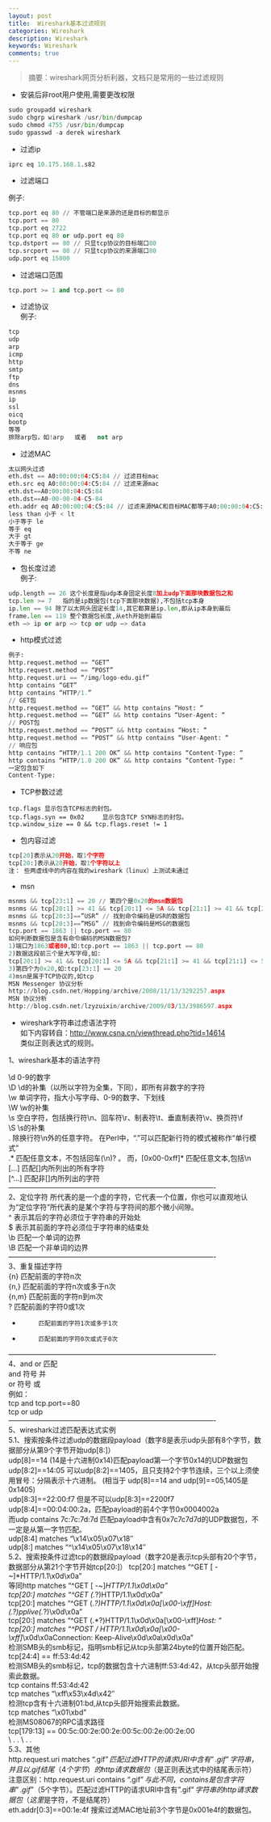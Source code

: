 ```yaml
---
layout: post
title:  Wireshark基本过滤规则
categories: Wireshark
description: Wireshark
keywords: Wireshark
comments: true
---
```


> 摘要：wireshark网页分析利器，文档只是常用的一些过滤规则

- 安装后非root用户使用,需要更改权限
```python
sudo groupadd wireshark
sudo chgrp wireshark /usr/bin/dumpcap
sudo chmod 4755 /usr/bin/dumpcap
sudo gpasswd -a derek wireshark
```

- 过滤ip  
````python
iprc eq 10.175.168.1.s82
````
- 过滤端口  

例子:  
```python
tcp.port eq 80 // 不管端口是来源的还是目标的都显示
tcp.port == 80
tcp.port eq 2722
tcp.port eq 80 or udp.port eq 80
tcp.dstport == 80 // 只显tcp协议的目标端口80
tcp.srcport == 80 // 只显tcp协议的来源端口80
udp.port eq 15000
```

- 过滤端口范围  

```python
tcp.port >= 1 and tcp.port <= 80
```

- 过滤协议  
例子:  
```python
tcp  
udp  
arp  
icmp  
http  
smtp  
ftp  
dns  
msnms  
ip  
ssl  
oicq  
bootp  
等等  
排除arp包，如!arp   或者   not arp
```


- 过滤MAC  
```python
太以网头过滤  
eth.dst == A0:00:00:04:C5:84 // 过滤目标mac  
eth.src eq A0:00:00:04:C5:84 // 过滤来源mac  
eth.dst==A0:00:00:04:C5:84  
eth.dst==A0-00-00-04-C5-84  
eth.addr eq A0:00:00:04:C5:84 // 过滤来源MAC和目标MAC都等于A0:00:00:04:C5:84的  
less than 小于 < lt   
小于等于 le  
等于 eq  
大于 gt  
大于等于 ge  
不等 ne
```  
- 包长度过滤  
    例子:  
````python
udp.length == 26 这个长度是指udp本身固定长度8加上udp下面那块数据包之和  
tcp.len >= 7   指的是ip数据包(tcp下面那块数据),不包括tcp本身  
ip.len == 94 除了以太网头固定长度14,其它都算是ip.len,即从ip本身到最后  
frame.len == 119 整个数据包长度,从eth开始到最后   
eth —> ip or arp —> tcp or udp —> data  
````

- http模式过滤  

```python
例子:  
http.request.method == “GET”  
http.request.method == “POST”  
http.request.uri == “/img/logo-edu.gif”  
http contains “GET”  
http contains “HTTP/1.”  
// GET包  
http.request.method == “GET” && http contains “Host: “  
http.request.method == “GET” && http contains “User-Agent: “  
// POST包  
http.request.method == “POST” && http contains “Host: “  
http.request.method == “POST” && http contains “User-Agent: “  
// 响应包  
http contains “HTTP/1.1 200 OK” && http contains “Content-Type: “  
http contains “HTTP/1.0 200 OK” && http contains “Content-Type: “  
一定包含如下  
Content-Type:  
```


- TCP参数过滤

```
tcp.flags 显示包含TCP标志的封包。  
tcp.flags.syn == 0x02     显示包含TCP SYN标志的封包。  
tcp.window_size == 0 && tcp.flags.reset != 1 

``` 
- 包内容过滤  
```python
tcp[20]表示从20开始，取1个字符  
tcp[20:]表示从20开始，取1个字符以上  
注： 些两虚线中的内容在我的wireshark（linux）上测试未通过 
``` 
- msn   

```python
msnms && tcp[23:1] == 20 // 第四个是0x20的msn数据包  
msnms && tcp[20:1] >= 41 && tcp[20:1] <= 5A && tcp[21:1] >= 41 && tcp[21:1] <= 5A && tcp[22:1] >= 41 && tcp[22:1] <= 5A  
msnms && tcp[20:3]==”USR” // 找到命令编码是USR的数据包  
msnms && tcp[20:3]==”MSG” // 找到命令编码是MSG的数据包  
tcp.port == 1863 || tcp.port == 80  
如何判断数据包是含有命令编码的MSN数据包?  
1)端口为1863或者80,如:tcp.port == 1863 || tcp.port == 80  
2)数据这段前三个是大写字母,如:  
tcp[20:1] >= 41 && tcp[20:1] <= 5A && tcp[21:1] >= 41 && tcp[21:1] <= 5A && tcp[22:1] >= 41 && tcp[22:1] <= 5A  
3)第四个为0x20,如:tcp[23:1] == 20  
4)msn是属于TCP协议的,如tcp  
MSN Messenger 协议分析  
http://blog.csdn.net/Hopping/archive/2008/11/13/3292257.aspx  
MSN 协议分析  
http://blog.csdn.net/lzyzuixin/archive/2009/03/13/3986597.aspx  


```
- wireshark字符串过虑语法字符  
如下内容转自：http://www.csna.cn/viewthread.php?tid=14614  
类似正则表达式的规则。

 1、wireshark基本的语法字符  

\d          0-9的数字  
\D          \d的补集（以所以字符为全集，下同），即所有非数字的字符  
\w          单词字符，指大小写字母、0-9的数字、下划线  
\W          \w的补集  
\s          空白字符，包括换行符\n、回车符\r、制表符\t、垂直制表符\v、换页符\f  
\S          \s的补集  
.          除换行符\n外的任意字符。 在Perl中，“.”可以匹配新行符的模式被称作“单行模式”  
.*       匹配任意文本，不包括回车(\n)? 。 而，[0x00-0xff]*        匹配任意文本,包括\n  
[…]          匹配[]内所列出的所有字符  
[^…]          匹配非[]内所列出的字符  
—————————————————————————————-  
2、定位字符  所代表的是一个虚的字符，它代表一个位置，你也可以直观地认为“定位字符”所代表的是某个字符与字符间的那个微小间隙。  
^          表示其后的字符必须位于字符串的开始处  
$          表示其前面的字符必须位于字符串的结束处  
\b          匹配一个单词的边界  
\B          匹配一个非单词的边界  
—————————————————————————————-  
3、重复描述字符  
{n}          匹配前面的字符n次  
{n,}          匹配前面的字符n次或多于n次  
{n,m}          匹配前面的字符n到m次  
?          匹配前面的字符0或1次  
+          匹配前面的字符1次或多于1次  
*          匹配前面的字符0次或式于0次  
—————————————————————————————-  
4、and or 匹配  
and 符号 并  
or  符号 或  
例如：  
tcp and tcp.port==80  
tcp or udp  
—————————————————————————————-  
5、wireshark过滤匹配表达式实例  
5.1、搜索按条件过滤udp的数据段payload（数字8是表示udp头部有8个字节，数据部分从第9个字节开始udp[8:]）  
udp[8]==14        (14是十六进制0x14)匹配payload第一个字节0x14的UDP数据包  
udp[8:2]==14:05 可以udp[8:2]==1405，且只支持2个字节连续，三个以上须使用冒号：分隔表示十六进制。 (相当于 udp[8]==14 and udp[9]==05,1405是0x1405)  
udp[8:3]==22:00:f7 但是不可以udp[8:3]==2200f7  
udp[8:4]==00:04:00:2a，匹配payload的前4个字节0x0004002a  
而udp contains 7c:7c:7d:7d 匹配payload中含有0x7c7c7d7d的UDP数据包，不一定是从第一字节匹配。  
udp[8:4] matches “\\x14\\x05\\x07\\x18″  
udp[8:] matches “^\\x14\\x05\\x07\\x18\\x14″  
5.2、搜索按条件过滤tcp的数据段payload（数字20是表示tcp头部有20个字节，数据部分从第21个字节开始tcp[20:]） 
tcp[20:] matches “^GET [ -~]*HTTP/1.1\\x0d\\x0a”  
等同http matches “^GET [ -~]*HTTP/1.1\\x0d\\x0a”  
tcp[20:] matches “^GET (.*?)HTTP/1.1\\x0d\\x0a”  
tcp[20:] matches “^GET (.*?)HTTP/1.1\\x0d\\x0a[\\x00-\\xff]*Host: (.*?)pplive(.*?)\\x0d\\x0a”  
tcp[20:] matches “^GET (.*?)HTTP/1.1\\x0d\\x0a[\\x00-\\xff]*Host: “    
tcp[20:] matches “^POST / HTTP/1.1\\x0d\\x0a[\\x00-\\xff]*\\x0d\\x0aConnection: Keep-Alive\\x0d\\x0a\\x0d\\x0a”  
检测SMB头的smb标记，指明smb标记从tcp头部第24byte的位置开始匹配。  
tcp[24:4] == ff:53:4d:42  
检测SMB头的smb标记，tcp的数据包含十六进制ff:53:4d:42，从tcp头部开始搜索此数据。  
tcp contains ff:53:4d:42  
tcp matches “\\xff\\x53\\x4d\\x42″  
检测tcp含有十六进制01:bd,从tcp头部开始搜索此数据。  
tcp matches “\\x01\\xbd”  
检测MS08067的RPC请求路径  
tcp[179:13] == 00:5c:00:2e:00:2e:00:5c:00:2e:00:2e:00  
                  \      .     .     \     .     .  
5.3、其他  
http.request.uri matches “.gif$” 匹配过滤HTTP的请求URI中含有”.gif”字符串，并且以.gif结尾（4个字节）的http请求数据包（$是正则表达式中的结尾表示符）  
注意区别：http.request.uri contains “.gif$” 与此不同，contains是包含字符串”.gif$”（5个字节）。匹配过滤HTTP的请求URI中含有”.gif$”字符串的http请求数据包（这里$是字符，不是结尾符）  
eth.addr[0:3]==00:1e:4f 搜索过滤MAC地址前3个字节是0x001e4f的数据包。  


